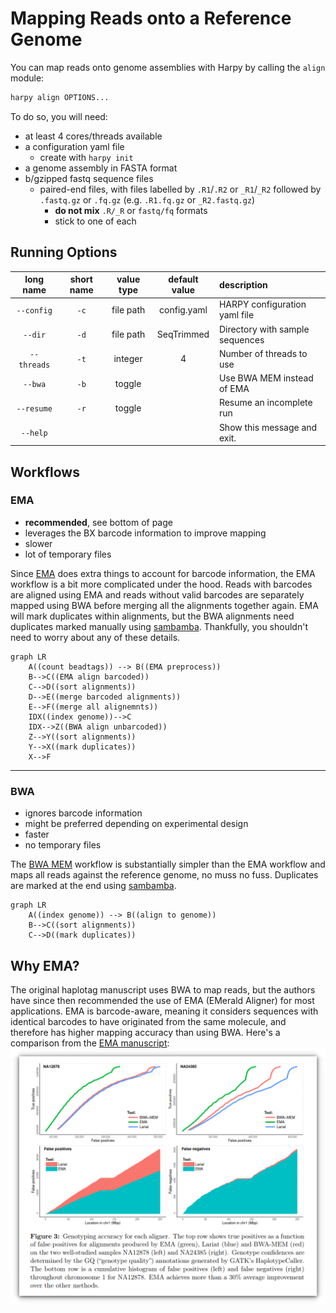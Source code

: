 # Mapping Reads onto a Reference Genome
You can map reads onto genome assemblies with Harpy by calling the `align` module:
```bash
harpy align OPTIONS...
```
To do so, you will need:
- at least 4 cores/threads available
- a configuration yaml file 
    - create with `harpy init`
- a genome assembly in FASTA format
- b/gzipped fastq sequence files
    - paired-end files, with files labelled by `.R1`/`.R2` or `_R1`/`_R2` followed by `.fastq.gz` or `.fq.gz` (e.g. `.R1.fq.gz` or `_R2.fastq.gz`)
        - **do not mix** `.R/_R` or `fastq/fq` formats
        - stick to one of each

## Running Options
| long name | short name | value type | default value | description|
| :---: | :----: | :---: | :---: | :--- |                                                              
| `--config` |  `-c` | file path    | config.yaml | HARPY configuration yaml file    |             
| `--dir`    |  `-d` | file path     | SeqTrimmed | Directory with sample sequences  |              
| `--threads` | `-t` | integer  | 4 | Number of threads to use      |
| `--bwa`   |   `-b` |   toggle | |  Use BWA MEM instead of EMA |
| `--resume` |  `-r` |  toggle  | |      Resume an incomplete run      |
| `--help`  |         |      |    | Show this message and exit.        |

## Workflows
### EMA
- **recommended**, see bottom of page
- leverages the BX barcode information to improve mapping
- slower
- lot of temporary files

Since [EMA](https://github.com/arshajii/ema) does extra things to account for barcode information, the EMA workflow is a bit more complicated under the hood. Reads with barcodes are aligned using EMA and reads without valid barcodes are separately mapped using BWA before merging all the alignments together again. EMA will mark duplicates within alignments, but the BWA alignments need duplicates marked manually using [sambamba](https://lomereiter.github.io/sambamba/). Thankfully, you shouldn't need to worry about any of these details.

```mermaid
graph LR
    A((count beadtags)) --> B((EMA preprocess))
    B-->C((EMA align barcoded))
    C-->D((sort alignments))
    D-->E((merge barcoded alignments))
    E-->F((merge all alignemnts))
    IDX((index genome))-->C
    IDX-->Z((BWA align unbarcoded))
    Z-->Y((sort alignments))
    Y-->X((mark duplicates))
    X-->F
```
----

### BWA
- ignores barcode information
- might be preferred depending on experimental design
- faster
- no temporary files

The [BWA MEM](https://github.com/lh3/bwa) workflow is substantially simpler than the EMA workflow and maps all reads against the reference genome, no muss no fuss. Duplicates are marked at the end using [sambamba](https://lomereiter.github.io/sambamba/).

```mermaid
graph LR
    A((index genome)) --> B((align to genome))
    B-->C((sort alignments))
    C-->D((mark duplicates))
```

## Why EMA?
The original haplotag manuscript uses BWA to map reads, but the authors have since then recommended the use of EMA (EMerald Aligner) for most applications. EMA is barcode-aware, meaning it considers sequences with identical barcodes to have originated from the same molecule, and therefore has higher mapping accuracy than using BWA. Here's a comparison from the [EMA manuscript](https://www.biorxiv.org/content/10.1101/220236v1):
![EMA figure 3](_media/EMA.fig3.png)